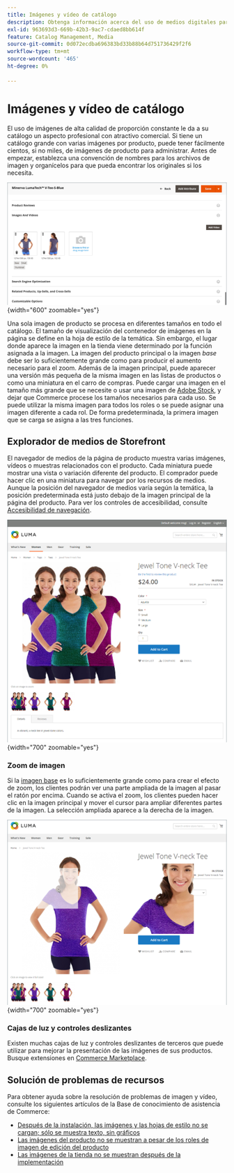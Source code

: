 ```yaml
---
title: Imágenes y vídeo de catálogo
description: Obtenga información acerca del uso de medios digitales para mejorar las páginas de productos del catálogo y proporcionar imágenes a sus clientes.
exl-id: 963693d3-669b-42b3-9ac7-cdaed8bb614f
feature: Catalog Management, Media
source-git-commit: 0d072ecdba696383bd33b88b64d751736429f2f6
workflow-type: tm+mt
source-wordcount: '465'
ht-degree: 0%

---
```


# Imágenes y vídeo de catálogo

El uso de imágenes de alta calidad de proporción constante le da a su catálogo un aspecto profesional con atractivo comercial. Si tiene un catálogo grande con varias imágenes por producto, puede tener fácilmente cientos, si no miles, de imágenes de producto para administrar. Antes de empezar, establezca una convención de nombres para los archivos de imagen y organícelos para que pueda encontrar los originales si los necesita.

![Imágenes de productos](./assets/product-images-videos-swatch.png){width="600" zoomable="yes"}

Una sola imagen de producto se procesa en diferentes tamaños en todo el catálogo. El tamaño de visualización del contenedor de imágenes en la página se define en la hoja de estilo de la temática. Sin embargo, el lugar donde aparece la imagen en la tienda viene determinado por la función asignada a la imagen. La imagen del producto principal o la imagen _base_ debe ser lo suficientemente grande como para producir el aumento necesario para el zoom. Además de la imagen principal, puede aparecer una versión más pequeña de la misma imagen en las listas de productos o como una miniatura en el carro de compras. Puede cargar una imagen en el tamaño más grande que se necesite o usar una imagen de [Adobe Stock](../content-design/adobe-stock.md), y dejar que Commerce procese los tamaños necesarios para cada uso. Se puede utilizar la misma imagen para todos los roles o se puede asignar una imagen diferente a cada rol. De forma predeterminada, la primera imagen que se carga se asigna a las tres funciones.

## Explorador de medios de Storefront

El navegador de medios de la página de producto muestra varias imágenes, vídeos o muestras relacionados con el producto. Cada miniatura puede mostrar una vista o variación diferente del producto. El comprador puede hacer clic en una miniatura para navegar por los recursos de medios. Aunque la posición del navegador de medios varía según la temática, la posición predeterminada está justo debajo de la imagen principal de la página del producto. Para ver los controles de accesibilidad, consulte [Accesibilidad de navegación](../getting-started/navigation-accessibility.md).

![Explorador multimedia de tienda](./assets/storefront-thumbnail-gallery.png){width="700" zoomable="yes"}

### Zoom de imagen

Si la [imagen base](product-image.md) es lo suficientemente grande como para crear el efecto de zoom, los clientes podrán ver una parte ampliada de la imagen al pasar el ratón por encima. Cuando se activa el zoom, los clientes pueden hacer clic en la imagen principal y mover el cursor para ampliar diferentes partes de la imagen. La selección ampliada aparece a la derecha de la imagen.

![Zoom de imagen](./assets/storefront-image-zoom.png){width="700" zoomable="yes"}

### Cajas de luz y controles deslizantes

Existen muchas cajas de luz y controles deslizantes de terceros que puede utilizar para mejorar la presentación de las imágenes de sus productos. Busque extensiones en [Commerce Marketplace](../getting-started/commerce-marketplace.md).

## Solución de problemas de recursos

Para obtener ayuda sobre la resolución de problemas de imagen y vídeo, consulte los siguientes artículos de la Base de conocimiento de asistencia de Commerce:

- [Después de la instalación, las imágenes y las hojas de estilo no se cargan; sólo se muestra texto, sin gráficos](https://experienceleague.adobe.com/docs/commerce-knowledge-base/kb/troubleshooting/storefront/after-installing-images-and-stylesheets-do-not-load-only-text-displays-no-graphics.html?lang=es)
- [Las imágenes del producto no se muestran a pesar de los roles de imagen de edición del producto](https://experienceleague.adobe.com/docs/commerce-knowledge-base/kb/troubleshooting/storefront/product-images-do-not-display-despite-product-edit-image-roles.html?lang=es)
- [Las imágenes de la tienda no se muestran después de la implementación](https://experienceleague.adobe.com/docs/commerce-knowledge-base/kb/troubleshooting/storefront/store-images-not-displayed-after-deployment.html?lang=es)
